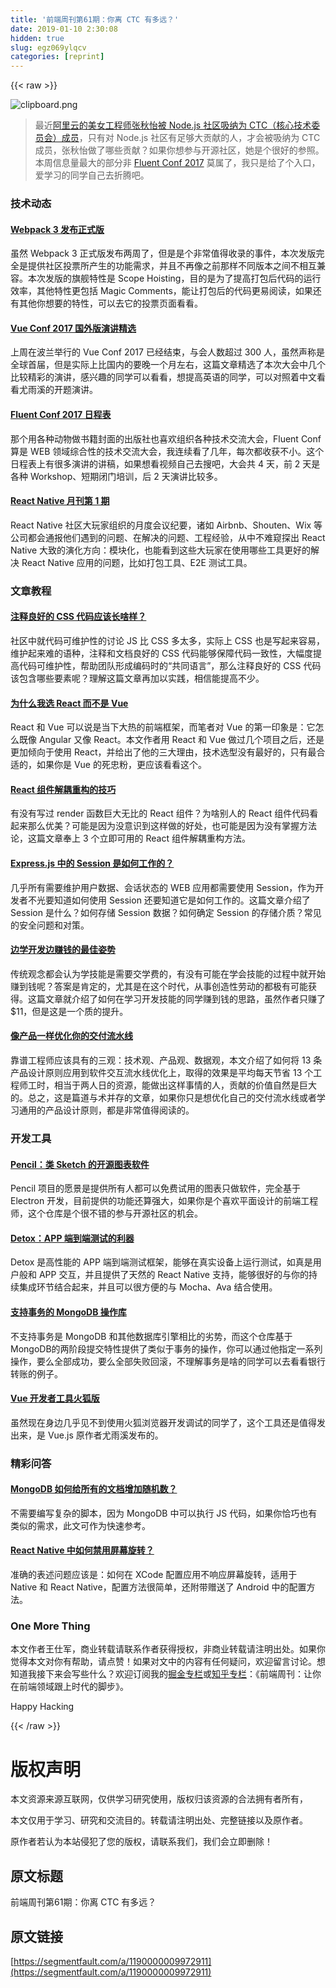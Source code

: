 ```yaml
---
title: '前端周刊第61期：你离 CTC 有多远？' 
date: 2019-01-10 2:30:08
hidden: true
slug: egz069ylqcv
categories: [reprint]
---
```


{{< raw >}}

                    
<p><span class="img-wrap"><img data-src="/img/bVP0zy?w=1920&amp;h=817" src="https://static.alili.tech/img/bVP0zy?w=1920&amp;h=817" alt="clipboard.png" title="clipboard.png" style="cursor: pointer; display: inline;"></span></p>
<blockquote><p>最近<a href="http://www.sohu.com/a/150680910_612370" rel="nofollow noreferrer" target="_blank">阿里云的美女工程师张秋怡被 Node.js 社区吸纳为 CTC（核心技术委员会）成员</a>，只有对 Node.js 社区有足够大贡献的人，才会被吸纳为 CTC 成员，张秋怡做了哪些贡献？如果你想参与开源社区，她是个很好的参照。本周信息量最大的部分非 <a href="https://conferences.oreilly.com/fluent/fl-ca/public/schedule/grid/public/2017-06-21?view=list" rel="nofollow noreferrer" target="_blank">Fluent Conf 2017</a> 莫属了，我只是给了个入口，爱学习的同学自己去折腾吧。</p></blockquote>
<h3 id="articleHeader0">技术动态</h3>
<h4><a href="https://medium.com/webpack/webpack-3-official-release-15fd2dd8f07b" rel="nofollow noreferrer" target="_blank">Webpack 3 发布正式版</a></h4>
<p>虽然 Webpack 3 正式版发布两周了，但是是个非常值得收录的事件，本次发版完全是提供社区投票所产生的功能需求，并且不再像之前那样不同版本之间不相互兼容。本次发版的旗舰特性是 Scope Hoisting，目的是为了提高打包后代码的运行效率，其他特性更包括 Magic Comments，能让打包后的代码更易阅读，如果还有其他你想要的特性，可以去它的投票页面看看。</p>
<h4><a href="http://vuejsdevelopers.com/2017/06/25/vue-conf-2017/?jsdojo_id=revue_vcf&amp;utm_campaign=Revue%20newsletter&amp;utm_medium=Newsletter&amp;utm_source=Anthony%20Gore" rel="nofollow noreferrer" target="_blank">Vue Conf 2017 国外版演讲精选</a></h4>
<p>上周在波兰举行的 Vue Conf 2017 已经结束，与会人数超过 300 人，虽然声称是全球首届，但是实际上比国内的要晚一个月左右，这篇文章精选了本次大会中几个比较精彩的演讲，感兴趣的同学可以看看，想提高英语的同学，可以对照着中文看看尤雨溪的开题演讲。</p>
<h4><a href="https://conferences.oreilly.com/fluent/fl-ca/public/schedule/grid/public/2017-06-20?view=list" rel="nofollow noreferrer" target="_blank">Fluent Conf 2017 日程表</a></h4>
<p>那个用各种动物做书籍封面的出版社也喜欢组织各种技术交流大会，Fluent Conf 算是 WEB 领域综合性的技术交流大会，我连续看了几年，每次都收获不小。这个日程表上有很多演讲的讲稿，如果想看视频自己去搜吧，大会共 4 天，前 2 天是各种 Workshop、短期闭门培训，后 2 天演讲比较多。</p>
<h4><a href="http://facebook.github.io/react-native/blog/2017/06/21/react-native-monthly-1.html" rel="nofollow noreferrer" target="_blank">React Native 月刊第 1 期</a></h4>
<p>React Native 社区大玩家组织的月度会议纪要，诸如 Airbnb、Shouten、Wix 等公司都会通报他们遇到的问题、在解决的问题、工程经验，从中不难窥探出 React Native 大致的演化方向：模块化，也能看到这些大玩家在使用哪些工具更好的解决 React Native 应用的问题，比如打包工具、E2E 测试工具。</p>
<h3 id="articleHeader1">文章教程</h3>
<h4><a href="https://css-tricks.com/well-documented-css-codebase-look-like/?utm_source=CSS-Weekly&amp;utm_campaign=Issue-271&amp;utm_medium=email" rel="nofollow noreferrer" target="_blank">注释良好的 CSS 代码应该长啥样？</a></h4>
<p>社区中就代码可维护性的讨论 JS 比 CSS 多太多，实际上 CSS 也是写起来容易，维护起来难的语种，注释和文档良好的 CSS 代码能够保障代码一致性，大幅度提高代码可维护性，帮助团队形成编码时的“共同语言”，那么注释良好的 CSS 代码该包含哪些要素呢？理解这篇文章再加以实践，相信能提高不少。</p>
<h4><a href="https://medium.com/@CalinLeafshade/why-i-chose-react-over-vue-3dd9a230b507" rel="nofollow noreferrer" target="_blank">为什么我选 React 而不是 Vue</a></h4>
<p>React 和 Vue 可以说是当下大热的前端框架，而笔者对 Vue 的第一印象是：它怎么既像 Angular 又像 React。本文作者用 React 和 Vue 做过几个项目之后，还是更加倾向于使用 React，并给出了他的三大理由，技术选型没有最好的，只有最合适的，如果你是 Vue 的死忠粉，更应该看看这个。</p>
<h4><a href="https://medium.com/dailyjs/techniques-for-decomposing-react-components-e8a1081ef5da" rel="nofollow noreferrer" target="_blank">React 组件解耦重构的技巧</a></h4>
<p>有没有写过 render 函数巨大无比的 React 组件？为啥别人的 React 组件代码看起来那么优美？可能是因为没意识到这样做的好处，也可能是因为没有掌握方法论，这篇文章奉上 3 个立即可用的 React 组件解耦重构方法。</p>
<h4><a href="http://nodewebapps.com/2017/06/18/how-do-nodejs-sessions-work/" rel="nofollow noreferrer" target="_blank">Express.js 中的 Session 是如何工作的？</a></h4>
<p>几乎所有需要维护用户数据、会话状态的 WEB 应用都需要使用 Session，作为开发者不光要知道如何使用 Session 还要知道它是如何工作的。这篇文章介绍了 Session 是什么？如何存储 Session 数据？如何确定 Session 的存储介质？常见的安全问题和对策。</p>
<h4><a href="https://hackernoon.com/the-best-way-to-learn-development-skills-while-getting-paid-in-the-process-a31bfb138287" rel="nofollow noreferrer" target="_blank">边学开发边赚钱的最佳姿势</a></h4>
<p>传统观念都会认为学技能是需要交学费的，有没有可能在学会技能的过程中就开始赚到钱呢？答案是肯定的，尤其是在这个时代，从事创造性劳动的都极有可能获得。这篇文章就介绍了如何在学习开发技能的同学赚到钱的思路，虽然作者只赚了 $11，但是这是一个质的提升。</p>
<h4><a href="https://medium.com/mydr-engineering/treat-your-build-pipeline-as-a-product-61a1b24ae538" rel="nofollow noreferrer" target="_blank">像产品一样优化你的交付流水线</a></h4>
<p>靠谱工程师应该具有的三观：技术观、产品观、数据观，本文介绍了如何将 13 条产品设计原则应用到软件交互流水线优化上，取得的效果是平均每天节省 13 个工程师工时，相当于两人日的资源，能做出这样事情的人，贡献的价值自然是巨大的。总之，这是篇道与术并存的文章，如果你只是想优化自己的交付流水线或者学习通用的产品设计原则，都是非常值得阅读的。</p>
<h3 id="articleHeader2">开发工具</h3>
<h4><a href="https://github.com/evolus/pencil" rel="nofollow noreferrer" target="_blank">Pencil：类 Sketch 的开源图表软件</a></h4>
<p>Pencil 项目的愿景是提供所有人都可以免费试用的图表只做软件，完全基于 Electron 开发，目前提供的功能还算强大，如果你是个喜欢平面设计的前端工程师，这个仓库是个很不错的参与开源社区的机会。</p>
<h4><a href="https://github.com/wix/detox" rel="nofollow noreferrer" target="_blank">Detox：APP 端到端测试的利器</a></h4>
<p>Detox 是高性能的 APP 端到端测试框架，能够在真实设备上运行测试，如真是用户般和 APP 交互，并且提供了天然的 React Native 支持，能够很好的与你的持续集成环节结合起来，并且可以很方便的与 Mocha、Ava 结合使用。</p>
<h4><a href="https://github.com/e-oj/Fawn" rel="nofollow noreferrer" target="_blank">支持事务的 MongoDB 操作库</a></h4>
<p>不支持事务是 MongoDB 和其他数据库引擎相比的劣势，而这个仓库基于 MongoDB的两阶段提交特性提供了类似于事务的操作，你可以通过他指定一系列操作，要么全部成功，要么全部失败回滚，不理解事务是啥的同学可以去看看银行转账的例子。</p>
<h4><a href="https://addons.mozilla.org/en-US/firefox/addon/vue-js-devtools/" rel="nofollow noreferrer" target="_blank">Vue 开发者工具火狐版</a></h4>
<p>虽然现在身边几乎见不到使用火狐浏览器开发调试的同学了，这个工具还是值得发出来，是 Vue.js 原作者尤雨溪发布的。</p>
<h3 id="articleHeader3">精彩问答</h3>
<h4><a href="https://stackoverflow.com/questions/27065279/update-all-documents-in-a-collection-with-random-numbers" rel="nofollow noreferrer" target="_blank">MongoDB 如何给所有的文档增加随机数？</a></h4>
<p>不需要编写复杂的脚本，因为 MongoDB 中可以执行 JS 代码，如果你恰巧也有类似的需求，此文可作为快速参考。</p>
<h4><a href="https://stackoverflow.com/questions/32176548/how-to-disable-rotation-in-react-native" rel="nofollow noreferrer" target="_blank">React Native 中如何禁用屏幕旋转？</a></h4>
<p>准确的表述问题应该是：如何在 XCode 配置应用不响应屏幕旋转，适用于 Native 和 React Native，配置方法很简单，还附带赠送了 Android 中的配置方法。</p>
<h3 id="articleHeader4">One More Thing</h3>
<p>本文作者王仕军，商业转载请联系作者获得授权，非商业转载请注明出处。如果你觉得本文对你有帮助，请点赞！如果对文中的内容有任何疑问，欢迎留言讨论。想知道我接下来会写些什么？欢迎订阅我的<a href="https://juejin.im/user/57a7f634d342d300576b738d" rel="nofollow noreferrer" target="_blank">掘金专栏</a>或<a href="https://zhuanlan.zhihu.com/feweekly" rel="nofollow noreferrer" target="_blank">知乎专栏</a>：《前端周刊：让你在前端领域跟上时代的脚步》。</p>
<p>Happy Hacking</p>

                
{{< /raw >}}

# 版权声明
本文资源来源互联网，仅供学习研究使用，版权归该资源的合法拥有者所有，

本文仅用于学习、研究和交流目的。转载请注明出处、完整链接以及原作者。

原作者若认为本站侵犯了您的版权，请联系我们，我们会立即删除！

## 原文标题
前端周刊第61期：你离 CTC 有多远？

## 原文链接
[https://segmentfault.com/a/1190000009972911](https://segmentfault.com/a/1190000009972911)


